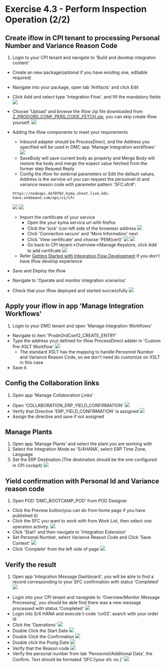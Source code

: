# Exercise 4.3 - Perform Inspection Operation (2/2)

## Create iflow in CPI tenant to processing Personal Number and Variance Reason Code
1. Login to your CPI tenant and navigate to 'Build and develop integraton content'
- Create an new package(optional if you have existing one, edtiable required)
- Navigate into your package, open tab 'Artifacts' and click Edit
- Click Add and select type 'Integration Flow', and fill the mandatory fields
![](assets/Create_Iflow.png)
- Choose 'Upload' and browse the iflow zip file downloaded from [Z_PRODORD_CONF_PERS_CODE_FETCH.zip](https://github.com/SAP-samples/digital-manufacturing-extension-samples/tree/main/DMC_IntegrationExtensions), you can skip create iflow yourself.
![](assets/ILFOW_UPLOAD.png)
- Adding the iflow components to meet your requirements
    - Inbound adapter should be ProcessDirect, and the Address you specified will be used in DMC app 'Manage Integration workflows'
    ![](assets/IFLOW_CFG.png)
    - SaveBody will save current body as property and Merge Body will restore the body and merge the expect value fetched from the former step Request Reply
    - Config the iflow for external parameters or Edit the default values, Address is the service url you can request the personnel id and variance reason code with parameter pattern 'SFC:sfc#':
    ```
    https://nodeapi.def8f02.kyma.shoot.live.k8s-hana.ondemand.com/api/v1/sfc
    ```
    ![](assets/EDIT_EXT_PAR.png)
    ![](assets/EXT_PAR_CFG.png)
    - Import the certificate of your service
        - Open the your kyma service url with firefox 
        - Click the 'lock' icon left side of the broweser address
        ![](assets/FIREFOX_URL.png)
        - Click 'Connection secure' and 'More Information' next
        - Click 'View certificate' and choose 'PEM(cert)'
        ![](assets/FIREFOX_VIEW_CERT.png)
        ![](assets/FIREFOX_PEM.png)
        - Go back to CPI tenant->Overview->Manage Keystore, click Add to add certifcate
    ![](assets/ADD_CERT.png)
    - Refer [Getting Started with Integration Flow Development](https://help.sap.com/viewer/368c481cd6954bdfa5d0435479fd4eaf/Cloud/en-US/e5724cd84b854719973afe0356ea128b.html) if you don't have ilfow develop experience

- Save and Deploy the iflow
- Navigate to 'Operate and monitor integration scenarios'
- Check that your iflow deployed and started successfully
![](assets/STATUS_IFLOW.png)

## Apply your iflow in app 'Manage Integration Workflows'
1. Login to your DMC tenant and open 'Manage Integration Workflows'
- Navigate to item 'ProdnOrdConf2_CREATE_ENTRY'
- Type the address your defined for iflow ProcessDirect adater in 'Custom Pre-XSLT Workflow'
![](assets/PREXSLT_CFG.png)
    - The standard XSLT has the mapping to handle Personnel Number and Variance Reason Code, so we don't need do customize on XSLT in this case
- Save it.

## Config the Collaboration links
1. Open app 'Manage Collaboration Links'
- Open 'COLLABORATION_ERP_YIELD_CONFIRMATION'
![](assets/ERP_Yield_COLLAB.png)
- Verify that Directive 'ERP_YIELD_CONFIRMATION' is assigned
![](assets/ASSIGN_ERP_YIELD.png)
- Assign the directive and save if not assigned
## Manage Plants 
1. Open app 'Manage Plants' and select the plant you are working with
2. Select the Integration Mode as 'S/4HANA', select ERP Time Zone, Language
3. Set the ERP Destination.(The destination should be the one configured in CPI cockpit)
![](assets/MANAGE_PLANTS.png)


## Yield confirmation with Personal Id and Variance reason code
1. Open POD 'DMC_BOOTCAMP_POD' from POD Designer
- Click the Preview button(you can do from home page if you have published it)
- Click the SFC you want to work with from Work List, then select one operation activity.
![](assets/SFC_SEL.png)
- Click 'Start' and then navigate to 'Integration Extension'
- Set Personal Number, select Variance Reason Code and Click 'Save Context'
![](assets/CONFIG_REASON_CODE.png)
- Click 'Complete' from the left side of page
![](assets/SFC_COMPLETE.png)

## Verify the result
1. Open app 'Integration Message Dashboard', you will be able to find a record corresponding to your SFC confirmation with status 'Completed'
![](assets/DASH_CONFM.png)
- Login into your CPI tenant and navagiate to 'Overview/Monitor Message Processing', you should be able find there was a new message processed with status 'Completed'
![](assets/CPI_CONFM.png)
- Login into S/4 HANA and execute t-code 'co03', search with your order id
- Click the 'Operations'
![](assets/ERP_CONFIRM_OPER.png)
- Double Click the Start Date 
![](assets/ERP_CONFIRM_DBL_START.png)
- Double Click the Confirmation
![](assets/ERP_DBL_CONDBL_CONF.png)
- Double click the Postg Date
![](assets/ERP_CONF_POSTING.png)
- Verify that the Reason code
![](assets/ERP_CONF_CODES.png)
- Verify the personal number from tab 'Personnel/Additional Data', the Confirm. Text should be formated 'SFC:{your sfc no.}'
![](assets/ERP_CONF_PERSID_TEXT.png)